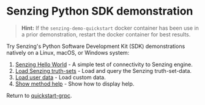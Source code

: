 # Senzing Python SDK demonstration

> **Hint:**  If the `senzing-demo-quickstart` docker container has been use in a prior demonstration,
  restart the docker container for best results.

Try Senzing's Python Software Development Kit (SDK) demonstrations natively on a Linux, macOS, or Windows system:

1. [Senzing Hello World] - A simple test of connectivity to Senzing engine.
1. [Load Senzing truth-sets] - Load and query the Senzing truth-set-data.
1. [Load user data] - Load custom data.
1. [Show method help] - Show how to display help.

Return to [quickstart-grpc].

[Load Senzing truth-sets]: load-senzing-truthsets.md
[Load user data]: load-user-data.md
[quickstart-grpc]: README.md
[Senzing Hello World]: senzing-hello-world.md
[Show method help]: show-method-help.md

